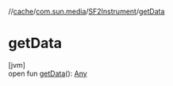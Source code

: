 //[cache](../../../index.md)/[com.sun.media](../index.md)/[SF2Instrument](index.md)/[getData](get-data.md)

# getData

[jvm]\
open fun [getData](get-data.md)(): [Any](https://kotlinlang.org/api/latest/jvm/stdlib/kotlin/-any/index.html)
